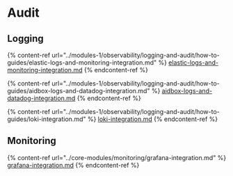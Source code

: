 # Audit

## Logging

{% content-ref url="../modules-1/observability/logging-and-audit/how-to-guides/elastic-logs-and-monitoring-integration.md" %}
[elastic-logs-and-monitoring-integration.md](../modules-1/observability/logging-and-audit/how-to-guides/elastic-logs-and-monitoring-integration.md)
{% endcontent-ref %}

{% content-ref url="../modules-1/observability/logging-and-audit/how-to-guides/aidbox-logs-and-datadog-integration.md" %}
[aidbox-logs-and-datadog-integration.md](../modules-1/observability/logging-and-audit/how-to-guides/aidbox-logs-and-datadog-integration.md)
{% endcontent-ref %}

{% content-ref url="../modules-1/observability/logging-and-audit/how-to-guides/loki-integration.md" %}
[loki-integration.md](../modules-1/observability/logging-and-audit/how-to-guides/loki-integration.md)
{% endcontent-ref %}

## Monitoring

{% content-ref url="../core-modules/monitoring/grafana-integration.md" %}
[grafana-integration.md](../core-modules/monitoring/grafana-integration.md)
{% endcontent-ref %}
